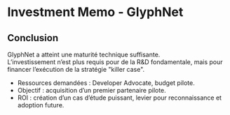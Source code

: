 # Investment Memo - GlyphNet

## Conclusion
GlyphNet a atteint une maturité technique suffisante.  
L’investissement n’est plus requis pour de la R&D fondamentale, mais pour financer l’exécution de la stratégie "killer case".

- Ressources demandées : Developer Advocate, budget pilote.  
- Objectif : acquisition d’un premier partenaire pilote.  
- ROI : création d’un cas d’étude puissant, levier pour reconnaissance et adoption future.
